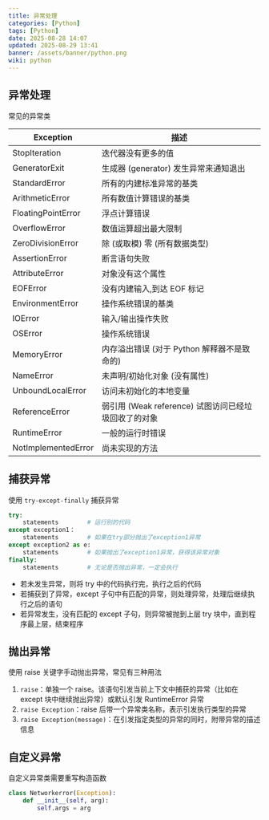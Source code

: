 ```yaml
---
title: 异常处理
categories: [Python]
tags: [Python]
date: 2025-08-28 14:07
updated: 2025-08-29 13:41
banner: /assets/banner/python.png
wiki: python
---
```

## 异常处理

常见的异常类

| Exception           | 描述                                               |
| ------------------- | -------------------------------------------------- |
| StopIteration       | 迭代器没有更多的值                                 |
| GeneratorExit       | 生成器 (generator) 发生异常来通知退出                |
| StandardError       | 所有的内建标准异常的基类                           |
| ArithmeticError     | 所有数值计算错误的基类                             |
| FloatingPointError  | 浮点计算错误                                       |
| OverflowError       | 数值运算超出最大限制                               |
| ZeroDivisionError   | 除 (或取模) 零 (所有数据类型)                        |
| AssertionError      | 断言语句失败                                       |
| AttributeError      | 对象没有这个属性                                   |
| EOFError            | 没有内建输入,到达 EOF 标记                           |
| EnvironmentError    | 操作系统错误的基类                                 |
| IOError             | 输入/输出操作失败                                  |
| OSError             | 操作系统错误                                       |
| MemoryError         | 内存溢出错误 (对于 Python 解释器不是致命的)          |
| NameError           | 未声明/初始化对象 (没有属性)                       |
| UnboundLocalError   | 访问未初始化的本地变量                             |
| ReferenceError      | 弱引用 (Weak reference) 试图访问已经垃圾回收了的对象 |
| RuntimeError        | 一般的运行时错误                                   |
| NotImplementedError | 尚未实现的方法                                     |

## 捕获异常

使用 `try-except-finally` 捕获异常

```python
try:
	statements        # 运行别的代码
except exception1：
	statements        # 如果在try部分抛出了exception1异常
except exception2 as e:
	statements        # 如果抛出了exception1异常，获得该异常对象
finally:
    statements		  # 无论是否抛出异常，一定会执行
```

- 若未发生异常，则将 try 中的代码执行完，执行之后的代码
- 若捕获到了异常，except 子句中有匹配的异常，则处理异常，处理后继续执行之后的语句
- 若异常发生，没有匹配的 except 子句，则异常被抛到上层 try 块中，直到程序最上层，结束程序

## 抛出异常

使用 raise 关键字手动抛出异常，常见有三种用法

1. `raise`：单独一个 raise。该语句引发当前上下文中捕获的异常（比如在 except 块中继续抛出异常）或默认引发 RuntimeError 异常
2. `raise Exception`：raise 后带一个异常类名称，表示引发执行类型的异常
3. `raise Exception(message)`：在引发指定类型的异常的同时，附带异常的描述信息

## 自定义异常

自定义异常类需要重写构造函数

```python
class Networkerror(Exception):
    def __init__(self, arg):
        self.args = arg
```
